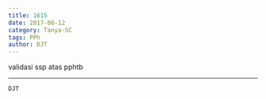 ```yaml
---
title: 1615
date: 2017-06-12
category: Tanya-SC
tags: PPh
author: DJT
---
```


validasi ssp atas pphtb

---



`DJT`
